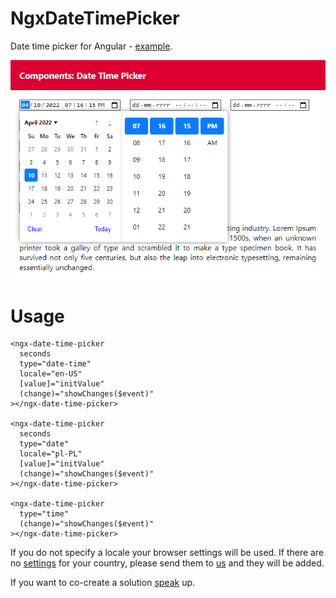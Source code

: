 # NgxDateTimePicker

Date time picker for Angular - [example](https://stackblitz.com/edit/components-date-time-picker).

![](/images/ngx-date-time-picker.png)

# Usage

```
<ngx-date-time-picker
  seconds
  type="date-time"
  locale="en-US"
  [value]="initValue"
  (change)="showChanges($event)"
></ngx-date-time-picker>

<ngx-date-time-picker
  seconds
  type="date"
  locale="pl-PL"
  [value]="initValue"
  (change)="showChanges($event)"
></ngx-date-time-picker>

<ngx-date-time-picker
  type="time"
  (change)="showChanges($event)"
></ngx-date-time-picker>
```

If you do not specify a locale your browser settings will be used. If there are no [settings](https://github.com/maciej-tokarz/ngx-components/blob/master/projects/ngx-date-time-picker/src/lib/settings-data.ts) for your country, please send them to [us](mailto:maciej.tokarz@my-poi.pl) and they will be added.

If you want to co-create a solution [speak](mailto:maciej.tokarz@my-poi.pl) up.
